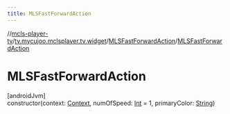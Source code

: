 ```yaml
---
title: MLSFastForwardAction
---
```

//[mcls-player-tv](../../../index.html)/[tv.mycujoo.mclsplayer.tv.widget](../index.html)/[MLSFastForwardAction](index.html)/[MLSFastForwardAction](-m-l-s-fast-forward-action.html)



# MLSFastForwardAction



[androidJvm]\
constructor(context: [Context](https://developer.android.com/reference/kotlin/android/content/Context.html), numOfSpeed: [Int](https://kotlinlang.org/api/latest/jvm/stdlib/kotlin/-int/index.html) = 1, primaryColor: [String](https://kotlinlang.org/api/latest/jvm/stdlib/kotlin/-string/index.html))




